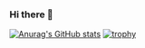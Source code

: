 ### Hi there 👋

[![Anurag's GitHub stats](https://github-readme-stats.vercel.app/api?username=Kyohei-Kondo-piee)](https://github.com/Kyohei-Kondo-piee/github-readme-stats)
[![trophy](https://github-profile-trophy.vercel.app/?username=Kyohei-Kondo-piee&theme=onedark)](https://github.com/Kyohei-Kondo-piee/github-profile-trophy)
<!--
**Kyohei-Kondo-piee/Kyohei-Kondo-piee** is a ✨ _special_ ✨ repository because its `README.md` (this file) appears on your GitHub profile.

Here are some ideas to get you started:

- 🔭 I’m currently working on ...
- 🌱 I’m currently learning ...
- 👯 I’m looking to collaborate on ...
- 🤔 I’m looking for help with ...
- 💬 Ask me about ...
- 📫 How to reach me: ...
- 😄 Pronouns: ...
- ⚡ Fun fact: ...
-->
